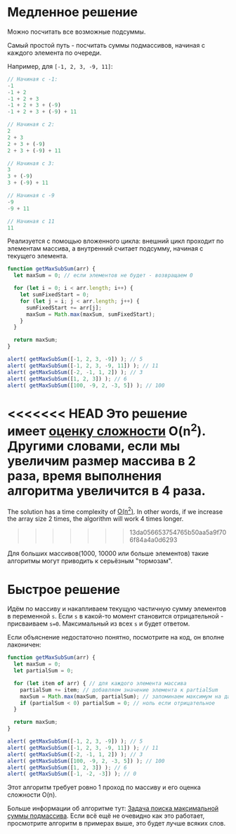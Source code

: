 # Медленное решение

Можно посчитать все возможные подсуммы.

Самый простой путь - посчитать суммы подмассивов, начиная с каждого элемента по очереди.

Например, для `[-1, 2, 3, -9, 11]`:

```js no-beautify
// Начиная с -1:
-1
-1 + 2
-1 + 2 + 3
-1 + 2 + 3 + (-9)
-1 + 2 + 3 + (-9) + 11

// Начиная с 2:
2
2 + 3
2 + 3 + (-9)
2 + 3 + (-9) + 11

// Начиная с 3:
3
3 + (-9)
3 + (-9) + 11

// Начиная с -9
-9
-9 + 11

// Начиная с 11
11
``` 

Реализуется с помощью вложенного цикла: внешний цикл проходит по элементам массива, а внутренний считает подсумму, начиная с текущего элемента.

```js run
function getMaxSubSum(arr) {
  let maxSum = 0; // если элементов не будет - возвращаем 0

  for (let i = 0; i < arr.length; i++) {
    let sumFixedStart = 0;
    for (let j = i; j < arr.length; j++) {
      sumFixedStart += arr[j];
      maxSum = Math.max(maxSum, sumFixedStart);
    }
  }

  return maxSum;
}

alert( getMaxSubSum([-1, 2, 3, -9]) ); // 5
alert( getMaxSubSum([-1, 2, 3, -9, 11]) ); // 11
alert( getMaxSubSum([-2, -1, 1, 2]) ); // 3
alert( getMaxSubSum([1, 2, 3]) ); // 6
alert( getMaxSubSum([100, -9, 2, -3, 5]) ); // 100
```

<<<<<<< HEAD
Это решение имеет [оценку сложности](https://ru.wikipedia.org/wiki/«O»_большое_и_«o»_малое) O(n<sup>2</sup>). Другими словами, если мы увеличим размер массива в 2 раза, время выполнения алгоритма увеличится в 4 раза.
=======
The solution has a time complexity of [O(n<sup>2</sup>)](https://en.wikipedia.org/wiki/Big_O_notation). In other words, if we increase the array size 2 times, the algorithm will work 4 times longer.
>>>>>>> 13da056653754765b50aa5a9f706f84a4a0d6293

Для больших массивов(1000, 10000 или больше элементов) такие алгоритмы могут приводить к серьёзным "тормозам".

# Быстрое решение

Идём по массиву и накапливаем текущую частичную сумму элементов в переменной `s`. Если `s` в какой-то момент становится отрицательной  - присваиваем `s=0`. Максимальный из всех `s` и будет ответом. 

Если объяснение недостаточно понятно, посмотрите на код, он вполне лаконичен:

```js run demo
function getMaxSubSum(arr) {
  let maxSum = 0;
  let partialSum = 0;

  for (let item of arr) { // для каждого элемента массива
    partialSum += item; // добавляем значение элемента к partialSum
    maxSum = Math.max(maxSum, partialSum); // запоминаем максимум на данный момент
    if (partialSum < 0) partialSum = 0; // ноль если отрицательное
  }

  return maxSum;
}

alert( getMaxSubSum([-1, 2, 3, -9]) ); // 5
alert( getMaxSubSum([-1, 2, 3, -9, 11]) ); // 11
alert( getMaxSubSum([-2, -1, 1, 2]) ); // 3
alert( getMaxSubSum([100, -9, 2, -3, 5]) ); // 100
alert( getMaxSubSum([1, 2, 3]) ); // 6
alert( getMaxSubSum([-1, -2, -3]) ); // 0
```

Этот алгоритм требует ровно 1 проход по массиву и его оценка сложности O(n).

Больше информации об алгоритме тут: [Задача поиска максимальной суммы подмассива](http://en.wikipedia.org/wiki/Maximum_subarray_problem). Если всё ещё не очевидно как это работает, просмотрите алгоритм в примерах выше, это будет лучше всяких слов.

